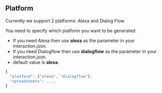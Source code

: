 ## Platform

Currently we support 2 platforms: Alexa and Dialog Flow

You need to specify which platform you want to be generated.

- If you need Alexa then use **alexa** as the parameter in your interaction.json.
- If you need Dialogflow then use **dialogflow** as the parameter in your interaction.json.
- default value is **alexa**.

```js
{
  "platform": ["alexa", "dialogflow"],
  "spreadsheets": ...,
}
```
